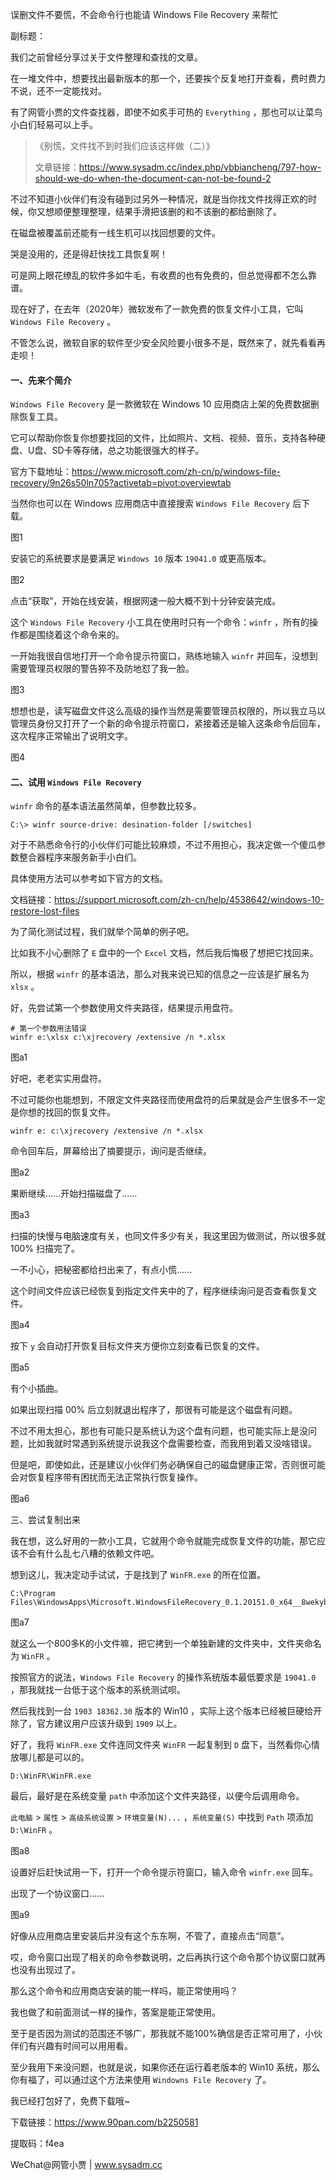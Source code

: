 误删文件不要慌，不会命令行也能请 Windows File Recovery 来帮忙

副标题：



我们之前曾经分享过关于文件整理和查找的文章。

在一堆文件中，想要找出最新版本的那一个，还要挨个反复地打开查看，费时费力不说，还不一定能找对。

有了网管小贾的文件查找器，即使不如炙手可热的 `Everything` ，那也可以让菜鸟小白们轻易可以上手。

> 《别慌，文件找不到时我们应该这样做（二）》
>
> 文章链接：https://www.sysadm.cc/index.php/vbbiancheng/797-how-should-we-do-when-the-document-can-not-be-found-2



不过不知道小伙伴们有没有碰到过另外一种情况，就是当你找文件找得正欢的时候，你又想顺便整理整理，结果手滑把该删的和不该删的都给删除了。

在磁盘被覆盖前还能有一线生机可以找回想要的文件。

哭是没用的，还是得赶快找工具恢复啊！

可是网上眼花缭乱的软件多如牛毛，有收费的也有免费的，但总觉得都不怎么靠谱。

现在好了，在去年（2020年）微软发布了一款免费的恢复文件小工具，它叫 `Windows File Recovery` 。

不管怎么说，微软自家的软件至少安全风险要小很多不是，既然来了，就先看看再走呗！





#### 一、先来个简介

`Windows File Recovery` 是一款微软在 Windows 10 应用商店上架的免费数据删除恢复工具。

它可以帮助你恢复你想要找回的文件，比如照片、文档、视频、音乐，支持各种硬盘、U盘、SD卡等存储，总之功能很强大的样子。

官方下载地址：https://www.microsoft.com/zh-cn/p/windows-file-recovery/9n26s50ln705?activetab=pivot:overviewtab

当然你也可以在 Windows 应用商店中直接搜索 `Windows File Recovery` 后下载。

图1



安装它的系统要求是要满足 `Windows 10` 版本 `19041.0` 或更高版本。

图2



点击“获取”，开始在线安装，根据网速一般大概不到十分钟安装完成。



这个 `Windows File Recovery` 小工具在使用时只有一个命令：`winfr` ，所有的操作都是围绕着这个命令来的。

一开始我很自信地打开一个命令提示符窗口，熟练地输入 `winfr` 并回车，没想到需要管理员权限的警告猝不及防地怼了我一脸。

图3



想想也是，读写磁盘文件这么高级的操作当然是需要管理员权限的，所以我立马以管理员身份又打开了一个新的命令提示符窗口，紧接着还是输入这条命令后回车，这次程序正常输出了说明文字。

图4





#### 二、试用 `Windows File Recovery`

`winfr` 命令的基本语法虽然简单，但参数比较多。

```
C:\> winfr source-drive: desination-folder [/switches]
```

对于不熟悉命令行的小伙伴们可能比较麻烦，不过不用担心，我决定做一个傻瓜参数整合器程序来服务新手小白们。

具体使用方法可以参考如下官方的文档。

文档链接：https://support.microsoft.com/zh-cn/help/4538642/windows-10-restore-lost-files



为了简化测试过程，我们就举个简单的例子吧。

比如我不小心删除了 `E` 盘中的一个 `Excel` 文档，然后我后悔极了想把它找回来。

所以，根据 `winfr` 的基本语法，那么对我来说已知的信息之一应该是扩展名为 `xlsx` 。

好，先尝试第一个参数使用文件夹路径，结果提示用盘符。

```
# 第一个参数用法错误
winfr e:\xlsx c:\xjrecovery /extensive /n *.xlsx
```

图a1



好吧，老老实实用盘符。

不过可能你也能想到，不限定文件夹路径而使用盘符的后果就是会产生很多不一定是你想的找回的恢复文件。

```
winfr e: c:\xjrecovery /extensive /n *.xlsx
```



命令回车后，屏幕给出了摘要提示，询问是否继续。

图a2



果断继续......开始扫描磁盘了......

图a3



扫描的快慢与电脑速度有关，也同文件多少有关，我这里因为做测试，所以很多就 100% 扫描完了。

一不小心，把秘密都给扫出来了，有点小慌......

这个时间文件应该已经恢复到指定文件夹中的了，程序继续询问是否查看恢复文件。

图a4



按下 `y` 会自动打开恢复目标文件夹方便你立刻查看已恢复的文件。

图a5



有个小插曲。

如果出现扫描 00% 后立刻就退出程序了，那很有可能是这个磁盘有问题。

不过不用太担心，那也有可能只是系统认为这个盘有问题，也可能实际上是没问题，比如我就时常遇到系统提示说我这个盘需要检查，而我用到着又没啥错误。

但是吧，即使如此，还是建议小伙伴们务必确保自己的磁盘健康正常，否则很可能会对恢复程序带有困扰而无法正常执行恢复操作。

图a6





三、尝试复制出来

我在想，这么好用的一款小工具，它就用个命令就能完成恢复文件的功能，那它应该不会有什么乱七八糟的依赖文件吧。

想到这儿，我决定动手试试，于是找到了 `WinFR.exe` 的所在位置。

```
C:\Program Files\WindowsApps\Microsoft.WindowsFileRecovery_0.1.20151.0_x64__8wekyb3d8bbwe\ntfssalv_cli_exe
```

图a7



就这么一个800多K的小文件嘛，把它拷到一个单独新建的文件夹中，文件夹命名为 `WinFR` 。

按照官方的说法，`Windows File Recovery` 的操作系统版本最低要求是 `19041.0` ，那我就找一台低于这个版本的系统测试呗。

然后我找到一台 `1903 18362.30` 版本的 Win10 ，实际上这个版本已经被巨硬给开除了，官方建议用户应该升级到 `1909` 以上。

好了，我将 `WinFR.exe` 文件连同文件夹 `WinFR` 一起复制到 `D` 盘下，当然看你心情放哪儿都是可以的。

```
D:\WinFR\WinFR.exe
```

最后，最好是在系统变量 `path` 中添加这个文件夹路径，以便今后调用命令。

`此电脑` > `属性` > `高级系统设置` > `环境变量(N)...` ，`系统变量(S)` 中找到 `Path` 项添加 `D:\WinFR` 。

图a8



设置好后赶快试用一下，打开一个命令提示符窗口，输入命令 `winfr.exe` 回车。

出现了一个协议窗口......

图a9



好像从应用商店里安装后并没有这个东东啊，不管了，直接点击“同意”。

哎，命令窗口出现了相关的命令参数说明，之后再执行这个命令那个协议窗口就再也没有出现过了。

那么这个命令和应用商店安装的能一样吗，能正常使用吗？

我也做了和前面测试一样的操作，答案是能正常使用。

至于是否因为测试的范围还不够广，那我就不能100%确信是否正常可用了，小伙伴们有兴趣有时间可以用用看。

至少我用下来没问题，也就是说，如果你还在运行着老版本的 Win10 系统，那么你有福了，可以通过这个方法来使用 `Windowns File Recovery` 了。

我已经打包好了，免费下载哦~

下载链接：https://www.90pan.com/b2250581

提取码：f4ea





WeChat@网管小贾 | www.sysadm.cc

